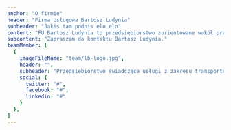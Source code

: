 ```yaml
---
anchor: "O firmie"
header: "Firma Usługowa Bartosz Ludynia"
subheader: "Jakis tam podpis elo elo"
content: "FU Bartosz Ludynia to przedsiębiorstwo zorientowane wokół prac ziemnych. Wykopy są moją pasją od dzieciństwa. Pasję do prac związanych z budownictwem wraz z bezcenną wiedzą oraz doświadczeniem odziedziczyłem po ojcu, prowadzącym firmę w tej branży z sukcesami od wielu lat. Do grona moich stałych klientów można zaliczyć osoby indywidualne oraz duże podmioty jak kamieniarstwa nagrobkowe czy nawet kopalnie. Moje usługi cechuje fachowość, rzetelność a także prostota oraz elastyczność w zakresie komunikacji. Na swoje prace daję gwarancję zadowolenia oraz spokoju na lata."
subcontent: "Zapraszam do kontaktu Bartosz Ludynia."
teamMember: [
  {
    imageFileName: "team/lb-logo.jpg",
    header: "",
    subheader: "Przedsiębiorstwo świadczące usługi z zakresu transportu oraz robót ziemnych.",
    social: {
      twitter: "#",
      facebook: "#",
      linkedin: "#"
    }
  },
]
---
```

